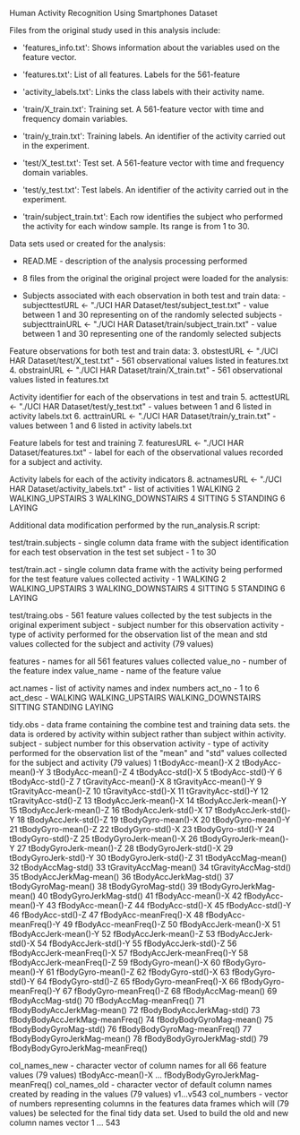 

Human Activity Recognition Using Smartphones Dataset


Files from the original study used in this analysis include:

- 'features_info.txt': Shows information about the variables used on the feature vector.

- 'features.txt': List of all features. Labels for the 561-feature

- 'activity_labels.txt': Links the class labels with their activity name.

- 'train/X_train.txt': Training set. A 561-feature vector with time and frequency domain variables. 

- 'train/y_train.txt': Training labels. An identifier of the activity carried out in the experiment.

- 'test/X_test.txt': Test set. A 561-feature vector with time and frequency domain variables.

- 'test/y_test.txt': Test labels. An identifier of the activity carried out in the experiment.

- 'train/subject_train.txt': Each row identifies the subject who performed the activity for each window sample. Its range is from 1 to 30. 


Data sets used or created for the analysis:

   - READ.ME - description of the analysis processing performed

   - 8 files from the original the original project were loaded for the analysis:

   - Subjects associated with each observation in both test and train data:
         -  subjecttestURL <- "./UCI HAR Dataset/test/subject_test.txt" 
            - value between 1 and 30 representing on of the randomly selected subjects
         -  subjecttrainURL <- "./UCI HAR Dataset/train/subject_train.txt" 
            - value between 1 and 30 representing one of the randomly selected subjects
   
   Feature observations for both test and train data:
         3. obstestURL <- "./UCI HAR Dataset/test/X_test.txt" 
            - 561 observational values listed in features.txt
         4. obstrainURL <- "./UCI HAR Dataset/train/X_train.txt" 
            - 561 observational values listed in features.txt
   
   Activity identifier for each of the observations in test and train
         5. acttestURL <- "./UCI HAR Dataset/test/y_test.txt" 
            - values between 1 and 6 listed in activity labels.txt
         6. acttrainURL <- "./UCI HAR Dataset/train/y_train.txt" 
            - values between 1 and 6 listed in activity labels.txt
   
   Feature labels for test and training
         7. featuresURL <- "./UCI HAR Dataset/features.txt" 
            - label for each of the observational values recorded for a subject and activity.
   
   Activity labels for each of the activity indicators
         8. actnamesURL <- "./UCI HAR Dataset/activity_labels.txt" 
            - list of activities
            1 WALKING
            2 WALKING_UPSTAIRS
            3 WALKING_DOWNSTAIRS
            4 SITTING
            5 STANDING
            6 LAYING

Additional data modification performed by the run_analysis.R script:

   test/train.subjects - single column data frame with the subject identification 
      for each test observation in the test set
      subject - 1 to 30
   
   test/train.act - single column data frame with the activity being performed
      for the test feature values collected 
      activity -
         1 WALKING
         2 WALKING_UPSTAIRS
         3 WALKING_DOWNSTAIRS
         4 SITTING
         5 STANDING
         6 LAYING
   
   test/traing.obs - 561 feature values collected by the test subjects in the original experiment
      subject - subject number for this observation
      activity - type of activity performed for the observation
      list of the mean and std values collected for the subject and activity (79 values)
      
   features - names for all 561 features values collected
      value_no - number of the feature index
      value_name - name of the feature value
      
   act.names - list of activity names and index numbers
      act_no - 1 to 6
      act_desc -  WALKING
                  WALKING_UPSTAIRS
                  WALKING_DOWNSTAIRS
                  SITTING
                  STANDING
                  LAYING
                  
   tidy.obs - data frame containing the combine test and training data sets. 
   the data is ordered by activity within subject rather than subject within
   activity.
      subject - subject number for this observation
      activity - type of activity performed for the observation
      list of the "mean" and "std" values collected for the subject and activity (79 values)
      1 tBodyAcc-mean()-X
      2 tBodyAcc-mean()-Y
      3 tBodyAcc-mean()-Z
      4 tBodyAcc-std()-X
      5 tBodyAcc-std()-Y
      6 tBodyAcc-std()-Z
      7 tGravityAcc-mean()-X
      8 tGravityAcc-mean()-Y
      9 tGravityAcc-mean()-Z
      10 tGravityAcc-std()-X
      11 tGravityAcc-std()-Y
      12 tGravityAcc-std()-Z
      13 tBodyAccJerk-mean()-X
      14 tBodyAccJerk-mean()-Y
      15 tBodyAccJerk-mean()-Z
      16 tBodyAccJerk-std()-X
      17 tBodyAccJerk-std()-Y
      18 tBodyAccJerk-std()-Z
      19 tBodyGyro-mean()-X
      20 tBodyGyro-mean()-Y
      21 tBodyGyro-mean()-Z
      22 tBodyGyro-std()-X
      23 tBodyGyro-std()-Y
      24 tBodyGyro-std()-Z
      25 tBodyGyroJerk-mean()-X
      26 tBodyGyroJerk-mean()-Y
      27 tBodyGyroJerk-mean()-Z
      28 tBodyGyroJerk-std()-X
      29 tBodyGyroJerk-std()-Y
      30 tBodyGyroJerk-std()-Z
      31 tBodyAccMag-mean()
      32 tBodyAccMag-std()
      33 tGravityAccMag-mean()
      34 tGravityAccMag-std()
      35 tBodyAccJerkMag-mean()
      36 tBodyAccJerkMag-std()
      37 tBodyGyroMag-mean()
      38 tBodyGyroMag-std()
      39 tBodyGyroJerkMag-mean()
      40 tBodyGyroJerkMag-std()
      41 fBodyAcc-mean()-X
      42 fBodyAcc-mean()-Y
      43 fBodyAcc-mean()-Z
      44 fBodyAcc-std()-X
      45 fBodyAcc-std()-Y
      46 fBodyAcc-std()-Z
      47 fBodyAcc-meanFreq()-X
      48 fBodyAcc-meanFreq()-Y
      49 fBodyAcc-meanFreq()-Z
      50 fBodyAccJerk-mean()-X
      51 fBodyAccJerk-mean()-Y
      52 fBodyAccJerk-mean()-Z
      53 fBodyAccJerk-std()-X
      54 fBodyAccJerk-std()-Y
      55 fBodyAccJerk-std()-Z
      56 fBodyAccJerk-meanFreq()-X
      57 fBodyAccJerk-meanFreq()-Y
      58 fBodyAccJerk-meanFreq()-Z
      59 fBodyGyro-mean()-X
      60 fBodyGyro-mean()-Y
      61 fBodyGyro-mean()-Z
      62 fBodyGyro-std()-X
      63 fBodyGyro-std()-Y
      64 fBodyGyro-std()-Z
      65 fBodyGyro-meanFreq()-X
      66 fBodyGyro-meanFreq()-Y
      67 fBodyGyro-meanFreq()-Z
      68 fBodyAccMag-mean()
      69 fBodyAccMag-std()
      70 fBodyAccMag-meanFreq()
      71 fBodyBodyAccJerkMag-mean()
      72 fBodyBodyAccJerkMag-std()
      73 fBodyBodyAccJerkMag-meanFreq()
      74 fBodyBodyGyroMag-mean()
      75 fBodyBodyGyroMag-std()
      76 fBodyBodyGyroMag-meanFreq()
      77 fBodyBodyGyroJerkMag-mean()
      78 fBodyBodyGyroJerkMag-std()
      79 fBodyBodyGyroJerkMag-meanFreq()
      
   col_names_new - character vector of column names for all 66 feature values (79 values)
      tBodyAcc-mean()-X ... fBodyBodyGyroJerkMag-meanFreq()
   col_names_old - character vector of default column names created by reading in the values (79 values)
      v1...v543
   col_numbers - vector of numbers representing columns in the features data frames which will (79 values)
      be selected for the final tidy data set. Used to build the old and new column names vector
      1 ... 543
   
   